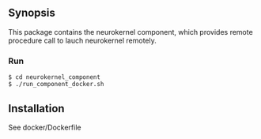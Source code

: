## Synopsis

This package contains the neurokernel component, which provides remote
procedure call to lauch neurokernel remotely.

### Run
    
    $ cd neurokernel_component
    $ ./run_component_docker.sh

## Installation
See docker/Dockerfile
